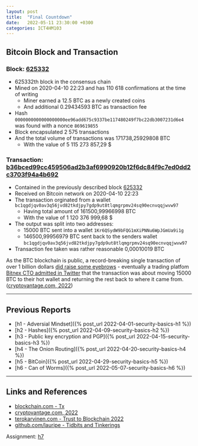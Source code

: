 ```yaml
---
layout: post
title:  "Final Countdown"
date:   2022-05-11 23:30:00 +0300
categories: ICT4HM103
---
```


## Bitcoin Block and Transaction

### Block: [625332](https://www.blockchain.com/btc/block/625332)
- 625332th block in the consensus chain
- Mined on 2020-04-10 22:23 and has 110 618 confirmations at the time of writing
    - Miner earned a 12.5 BTC as a newly created coins
    - And additional 0.29434593 BTC as transaction fee
- Hash ```0000000000000000000ee96add675c9337be117480249f7bc22db3007231d6e4``` was found with a nonce ```869619855```
- Block encapsulated 2 575 transactions
- And the total volume of transactions was 171738,25929808 BTC 
    - With the value of 5 115 273 857,29 $


### Transaction: [b36bced99cc459506ad2b3af6990920b12f6dc84f9c7ed0dd2c3703f94a4b692](https://www.blockchain.com/btc/tx/b36bced99cc459506ad2b3af6990920b12f6dc84f9c7ed0dd2c3703f94a4b692)
- Contained in the previously described block [625332](https://www.blockchain.com/btc/block/625332)
- Received on Bitcoin network on 2020-04-10 22:23
- The transaction orginated from a wallet ```bc1qgdjqv0av3q56jvd82tkdjpy7gdp9ut8tlqmgrpmv24sq90ecnvqqjwvw97```
    - Having total amount of 161500,99966998 BTC
    - With the value of 1 120 376 999,68 $
- The output was split into two addresses:
    - 15000 BTC sent into a wallet ```1Kr6QSydW9bFQG1mXiPNNu6WpJGmUa9i1g```
    - 146500,99956979 BTC sent back to the senders wallet ```bc1qgdjqv0av3q56jvd82tkdjpy7gdp9ut8tlqmgrpmv24sq90ecnvqqjwvw97```
- Transaction fee taken was rather reasonable 0,00010019 BTC

As the BTC blockchain is public, a record-breaking single transaction of over 1 billion dollars [did raise some eyebrows](https://twitter.com/KRMA_0/status/1248694348394496001) - eventually a trading platfom [Bitnex CTO admitted in Twitter](https://twitter.com/paoloardoino/status/1248702664650772480) that the transaction was about moving 15000 BTC to their hot wallet and returning the rest back to where it came from.
([cryptovantage.com, 2022](https://www.cryptovantage.com/news/here-are-the-5-biggest-bitcoin-transactions-in-history/))

---

## Previous Reports

- [h1 - Adversial Mindset]({% post_url 2022-04-01-security-basics-h1 %})
- [h2 - Hashes]({% post_url 2022-04-09-security-basics-h2 %})
- [h3 - Public key encryption and PGP]({% post_url 2022-04-15-security-basics-h3 %})
- [h4 - The Onion Routing]({% post_url 2022-04-20-security-basics-h4 %})
- [h5 - BitCoin]({% post_url 2022-04-29-security-basics-h5 %})
- [h6 - Can of Worms]({% post_url 2022-05-07-security-basics-h6 %})

---

## Links and References
- [blockchain.com - Tx](https://www.blockchain.com/btc/tx/b36bced99cc459506ad2b3af6990920b12f6dc84f9c7ed0dd2c3703f94a4b692)
- [cryptovantage.com, 2022](https://www.cryptovantage.com/news/here-are-the-5-biggest-bitcoin-transactions-in-history/)
- [terokarvinen.com - Trust to Blockchain 2022](https://terokarvinen.com/2021/trust-to-blockchain-2022/)
- [github.com/lauripe - Tidbits and Tinkerings](https://github.com/lauripe/lauripe.github.io)

Assignment: [h7](https://terokarvinen.com/2021/trust-to-blockchain-2022/)